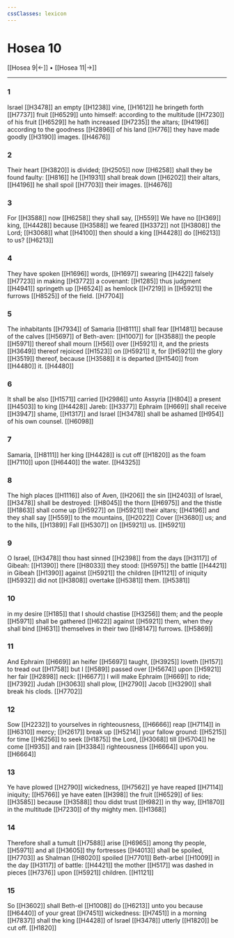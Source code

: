 ```yaml
---
cssClasses: lexicon
---
```

# Hosea 10

[[Hosea 9|←]] • [[Hosea 11|→]]

---

### 1
Israel [[H3478]] an empty [[H1238]] vine, [[H1612]] he bringeth forth [[H7737]] fruit [[H6529]] unto himself: according to the multitude [[H7230]] of his fruit [[H6529]] he hath increased [[H7235]] the altars; [[H4196]] according to the goodness [[H2896]] of his land [[H776]] they have made goodly [[H3190]] images. [[H4676]]

### 2
Their heart [[H3820]] is divided; [[H2505]] now [[H6258]] shall they be found faulty: [[H816]] he [[H1931]] shall break down [[H6202]] their altars, [[H4196]] he shall spoil [[H7703]] their images. [[H4676]]

### 3
For [[H3588]] now [[H6258]] they shall say, [[H559]] We have no [[H369]] king, [[H4428]] because [[H3588]] we feared [[H3372]] not [[H3808]] the Lord; [[H3068]] what [[H4100]] then should a king [[H4428]] do [[H6213]] to us? [[H6213]]

### 4
They have spoken [[H1696]] words, [[H1697]] swearing [[H422]] falsely [[H7723]] in making [[H3772]] a covenant: [[H1285]] thus judgment [[H4941]] springeth up [[H6524]] as hemlock [[H7219]] in [[H5921]] the furrows [[H8525]] of the field. [[H7704]]

### 5
The inhabitants [[H7934]] of Samaria [[H8111]] shall fear [[H1481]] because of the calves [[H5697]] of Beth-aven: [[H1007]] for [[H3588]] the people [[H5971]] thereof shall mourn [[H56]] over [[H5921]] it, and the priests [[H3649]] thereof rejoiced [[H1523]] on [[H5921]] it, for [[H5921]] the glory [[H3519]] thereof, because [[H3588]] it is departed [[H1540]] from [[H4480]] it. [[H4480]]

### 6
It shall be also [[H1571]] carried [[H2986]] unto Assyria [[H804]] a present [[H4503]] to king [[H4428]] Jareb: [[H3377]] Ephraim [[H669]] shall receive [[H3947]] shame, [[H1317]] and Israel [[H3478]] shall be ashamed [[H954]] of his own counsel. [[H6098]]

### 7
Samaria, [[H8111]] her king [[H4428]] is cut off [[H1820]] as the foam [[H7110]] upon [[H6440]] the water. [[H4325]]

### 8
The high places [[H1116]] also of Aven, [[H206]] the sin [[H2403]] of Israel, [[H3478]] shall be destroyed: [[H8045]] the thorn [[H6975]] and the thistle [[H1863]] shall come up [[H5927]] on [[H5921]] their altars; [[H4196]] and they shall say [[H559]] to the mountains, [[H2022]] Cover [[H3680]] us; and to the hills, [[H1389]] Fall [[H5307]] on [[H5921]] us. [[H5921]]

### 9
O Israel, [[H3478]] thou hast sinned [[H2398]] from the days [[H3117]] of Gibeah: [[H1390]] there [[H8033]] they stood: [[H5975]] the battle [[H4421]] in Gibeah [[H1390]] against [[H5921]] the children [[H1121]] of iniquity [[H5932]] did not [[H3808]] overtake [[H5381]] them. [[H5381]]

### 10
in my desire [[H185]] that I should chastise [[H3256]] them; and the people [[H5971]] shall be gathered [[H622]] against [[H5921]] them, when they shall bind [[H631]] themselves in their two [[H8147]] furrows. [[H5869]]

### 11
And Ephraim [[H669]] an heifer [[H5697]] taught, [[H3925]] loveth [[H157]] to tread out [[H1758]] but I [[H589]] passed over [[H5674]] upon [[H5921]] her fair [[H2898]] neck: [[H6677]] I will make Ephraim [[H669]] to ride; [[H7392]] Judah [[H3063]] shall plow, [[H2790]] Jacob [[H3290]] shall break his clods. [[H7702]]

### 12
Sow [[H2232]] to yourselves in righteousness, [[H6666]] reap [[H7114]] in [[H6310]] mercy; [[H2617]] break up [[H5214]] your fallow ground: [[H5215]] for time [[H6256]] to seek [[H1875]] the Lord, [[H3068]] till [[H5704]] he come [[H935]] and rain [[H3384]] righteousness [[H6664]] upon you. [[H6664]]

### 13
Ye have plowed [[H2790]] wickedness, [[H7562]] ye have reaped [[H7114]] iniquity; [[H5766]] ye have eaten [[H398]] the fruit [[H6529]] of lies: [[H3585]] because [[H3588]] thou didst trust [[H982]] in thy way, [[H1870]] in the multitude [[H7230]] of thy mighty men. [[H1368]]

### 14
Therefore shall a tumult [[H7588]] arise [[H6965]] among thy people, [[H5971]] and all [[H3605]] thy fortresses [[H4013]] shall be spoiled, [[H7703]] as Shalman [[H8020]] spoiled [[H7701]] Beth-arbel [[H1009]] in the day [[H3117]] of battle: [[H4421]] the mother [[H517]] was dashed in pieces [[H7376]] upon [[H5921]] children. [[H1121]]

### 15
So [[H3602]] shall Beth-el [[H1008]] do [[H6213]] unto you because [[H6440]] of your great [[H7451]] wickedness: [[H7451]] in a morning [[H7837]] shall the king [[H4428]] of Israel [[H3478]] utterly [[H1820]] be cut off. [[H1820]]